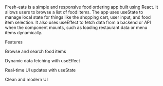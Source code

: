 Fresh-eats is a simple and responsive food ordering app built using React. It allows users to browse a list of food items. The app uses useState to manage local state for things like the shopping cart, user input, and food item selection. It also uses useEffect to fetch data from a backend or API when the component mounts, such as loading restaurant data or menu items dynamically.

Features

Browse and search food items

Dynamic data fetching with useEffect

Real-time UI updates with useState

Clean and modern UI